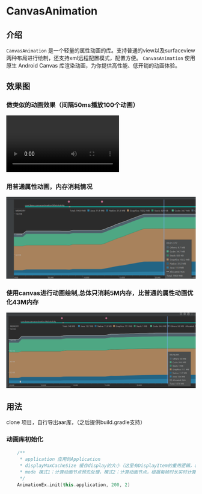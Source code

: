 # CanvasAnimation

## 介绍

`CanvasAnimation` 是一个轻量的属性动画的库。支持普通的view以及surfaceview两种布局进行绘制，还支持xml远程配置模式，配置方便。
`CanvasAnimation` 使用原生 Android Canvas 库渲染动画，为你提供高性能、低开销的动画体验。

## 效果图

### 做类似的动画效果（间隔50ms播放100个动画）
![video](https://github.com/zzechao/CanvasAnimation/blob/canvas_view_new_feature_2.0/OScream_recording.mp4)

### 用普通属性动画，内存消耗情况
![image](https://github.com/zzechao/CanvasAnimation/blob/canvas_view_new_feature_2.0/origin.jpg)

### 使用canvas进行动画绘制,总体只消耗5M内存，比普通的属性动画优化43M内存
![image](https://github.com/zzechao/CanvasAnimation/blob/canvas_view_new_feature_2.0/optimized.jpg)


## 用法

clone 项目，自行导出aar库，（之后提供build.gradle支持）

### 动画库初始化

```kotlin
    /**
     * application 应用的Application
     * displayMaxCacheSize 缓存display的大小（这里有DisplayItem的重用逻辑，根据内部声称key）
     * mode 模式1：计算动画节点预先处理，模式2：计算动画节点，根据每帧时长实时计算
     */
    AnimationEx.init(this.application, 200, 2)
```
